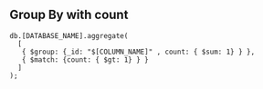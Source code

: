 ## Group By with count
```mongodb
db.[DATABASE_NAME].aggregate(
  [
   { $group: {_id: "$[COLUMN_NAME]" , count: { $sum: 1} } },
   { $match: {count: { $gt: 1} } }
  ]
);
```
